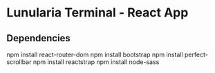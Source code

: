 # Lunularia Terminal - React App


## Dependencies

  npm install react-router-dom
  npm install bootstrap
  npm install perfect-scrollbar
  npm install reactstrap
  npm install node-sass

